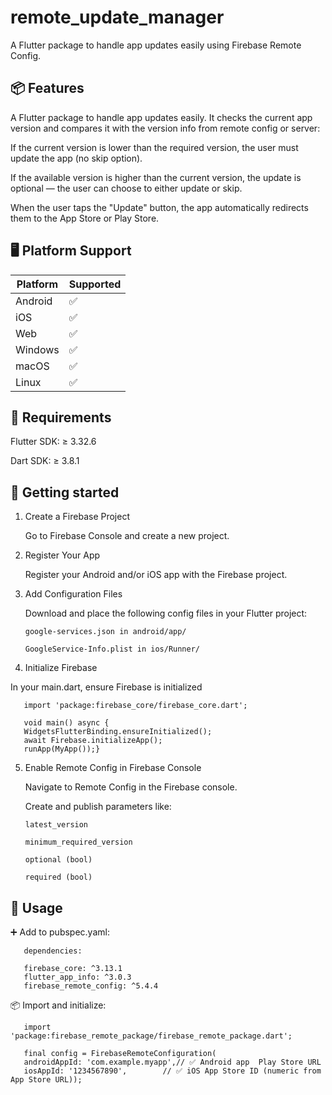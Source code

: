 

# remote_update_manager

A Flutter package to handle app updates easily using Firebase Remote Config.

## 📦 Features

A Flutter package to handle app updates easily.
It checks the current app version and compares it with the version info from remote config or server:

If the current version is lower than the required version, the user must update the app (no skip option).

If the available version is higher than the current version, the update is optional — the user can choose to either update or skip.

When the user taps the "Update" button, the app automatically redirects them to the App Store or Play Store.


## 🖥️ Platform Support

| Platform | Supported |
|----------|-----------|
| Android  | ✅        |
| iOS      | ✅        |
| Web      | ✅        |
| Windows  | ✅        |
| macOS    | ✅        |
| Linux    | ✅        |



## 🧰 Requirements

Flutter SDK: ≥ 3.32.6

Dart SDK: ≥ 3.8.1


## 🚀 Getting started

1. Create a Firebase Project

     Go to Firebase Console and create a new project.

2. Register Your App

     Register your Android and/or iOS app with the Firebase project.

3. Add Configuration Files

     Download and place the following config files in your Flutter project:

       google-services.json in android/app/

       GoogleService-Info.plist in ios/Runner/

4. Initialize Firebase

In your main.dart, ensure Firebase is initialized

       import 'package:firebase_core/firebase_core.dart';

       void main() async {
       WidgetsFlutterBinding.ensureInitialized();
       await Firebase.initializeApp();
       runApp(MyApp());}

5. Enable Remote Config in Firebase Console

     Navigate to Remote Config in the Firebase console.

     Create and publish parameters like:

       latest_version

       minimum_required_version

       optional (bool)

       required (bool)


## 🧩 Usage

 ➕ Add to pubspec.yaml:
   
       dependencies:

       firebase_core: ^3.13.1
       flutter_app_info: ^3.0.3  
       firebase_remote_config: ^5.4.4


 📦 Import and initialize:
 
       import 'package:firebase_remote_package/firebase_remote_package.dart';

       final config = FirebaseRemoteConfiguration(
       androidAppId: 'com.example.myapp',// ✅ Android app  Play Store URL
       iosAppId: '1234567890',        // ✅ iOS App Store ID (numeric from App Store URL));
